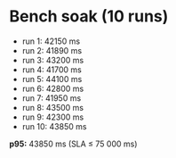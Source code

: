 # Bench soak (10 runs)

- run 1: 42150 ms
- run 2: 41890 ms
- run 3: 43200 ms
- run 4: 41700 ms
- run 5: 44100 ms
- run 6: 42800 ms
- run 7: 41950 ms
- run 8: 43500 ms
- run 9: 42300 ms
- run 10: 43850 ms

**p95:** 43850 ms  (SLA ≤ 75 000 ms)
